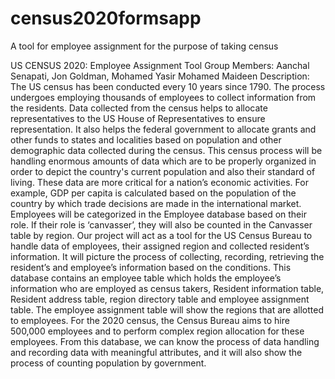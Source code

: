 # census2020formsapp
A tool for employee assignment for the purpose of taking census

US CENSUS 2020: Employee Assignment Tool
Group Members: Aanchal Senapati, Jon Goldman, Mohamed Yasir Mohamed Maideen 
Description:
The US census has been conducted every 10 years since 1790. The process undergoes employing thousands of employees to collect information from the residents. Data collected from the census helps to allocate representatives to the US House of Representatives to ensure representation.  It also helps the federal government to allocate grants and other funds to states and localities based on population and other demographic data collected during the census.  This census process will be handling enormous amounts of data which are to be properly organized in order to depict the country's current population and also their standard of living. These data are more critical for a nation’s economic activities. For example, GDP per capita is calculated based on the population of the country by which trade decisions are made in the international market. 
Employees will be categorized in the Employee database based on their role.  If their role is ‘canvasser’, they will also be counted in the Canvasser table by region. Our project will act as a tool for the US Census Bureau to handle data of employees, their assigned region and collected resident’s information. It will picture the process of collecting, recording, retrieving the resident’s and employee’s information based on the conditions. This database contains an employee table which holds the employee’s information who are employed as census takers, Resident information table, Resident address table, region directory table and employee assignment table. 
The employee assignment table will show the regions that are allotted to employees. For the 2020 census, the Census Bureau aims to hire 500,000 employees and to perform complex region allocation for these employees. From this database, we can know the process of data handling and recording data with meaningful attributes, and it will also show the process of counting population by government. 

